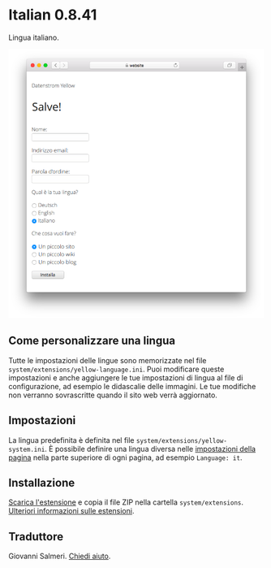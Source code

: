 # Italian 0.8.41

Lingua italiano.

<p align="center"><img src="italian-screenshot.png?raw=true" alt="Immagine dello schermo"></p>

## Come personalizzare una lingua

Tutte le impostazioni delle lingue sono memorizzate nel file `system/extensions/yellow-language.ini`. Puoi modificare queste impostazioni e anche aggiungere le tue impostazioni di lingua al file di configurazione, ad esempio le didascalie delle immagini. Le tue modifiche non verranno sovrascritte quando il sito web verrà aggiornato.

## Impostazioni

La lingua predefinita è definita nel file `system/extensions/yellow-system.ini`. È possibile definire una lingua diversa nelle [impostazioni della pagina](https://github.com/annaesvensson/yellow-core#settings-page) nella parte superiore di ogni pagina, ad esempio `Language: it`.

## Installazione

[Scarica l'estensione](https://github.com/datenstrom/yellow-extensions/raw/main/downloads/italian.zip) e copia il file ZIP nella cartella `system/extensions`. [Ulteriori informazioni sulle estensioni](https://github.com/annaesvensson/yellow-update).

## Traduttore

Giovanni Salmeri. [Chiedi aiuto](https://datenstrom.se/yellow/help/).
